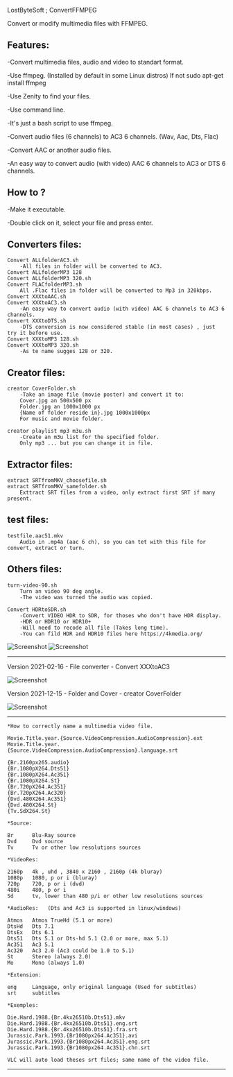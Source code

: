 LostByteSoft ; ConvertFFMPEG

Convert or modify multimedia files with FFMPEG.


Features:
---------------------------------------------

-Convert multimedia files, audio and video to standart format.

-Use ffmpeg. (Installed by default in some Linux distros)
	If not sudo apt-get install ffmpeg

-Use Zenity to find your files.

-Use command line.

-It's just a bash script to use ffmpeg.

-Convert audio files (6 channels) to AC3 6 channels. (Wav, Aac, Dts, Flac)

-Convert AAC or another audio files.

-An easy way to convert audio (with video) AAC 6 channels to AC3 or DTS 6 channels.

How to ?
---------------------------------------------

-Make it executable.

-Double click on it, select your file and press enter.

	
Converters files:
---------------------------------------------

	Convert ALLfolderAC3.sh
		-All files in folder will be converted to AC3.
	Convert ALLfolderMP3 128
	Convert ALLfolderMP3 320.sh
	Convert FLACfolderMP3.sh
		All .Flac files in folder will be converted to Mp3 in 320kbps.
	Convert XXXtoAAC.sh
	Convert XXXtoAC3.sh
		-An easy way to convert audio (with video) AAC 6 channels to AC3 6 channels.
	Convert XXXtoDTS.sh
		-DTS conversion is now considered stable (in most cases) , just try it before use.
	Convert XXXtoMP3 128.sh
	Convert XXXtoMP3 320.sh
		-As te name sugges 128 or 320.
	
Creator files:
---------------------------------------------

	creator CoverFolder.sh
		-Take an image file (movie poster) and convert it to:
		Cover.jpg an 500x500 px
		Folder.jpg an 1000x1000 px
		{Name of folder reside in}.jpg 1000x1000px
		For music and movie folder.
	
	creator playlist mp3 m3u.sh
		-Create an m3u list for the specified folder.
		Only mp3 ... but you can change it in file.

Extractor files:
---------------------------------------------

	extract SRTfromMKV_choosefile.sh
	extract SRTfromMKV_samefolder.sh
		Exttract SRT files from a video, only extract first SRT if many present.

test files:
---------------------------------------------

	testfile.aac51.mkv
		Audio in .mp4a (aac 6 ch), so you can tet with this file for convert, extract or turn.
		
Others files:
---------------------------------------------

	turn-video-90.sh
		Turn an video 90 deg angle.
		-The video was turned the audio was copied.
		
	Convert HDRtoSDR.sh
		-Convert VIDEO HDR to SDR, for thoses who don't have HDR display.
		-HDR or HDR10 or HDR10+
		-Will need to recode all file (Takes long time).
		-You can fild HDR and HDR10 files here https://4kmedia.org/
		
![Screenshot](zzfromhdr.jpg)
![Screenshot](zztosdr.jpg)

---------------------------------------------

Version 2021-02-16 - File converter - Convert XXXtoAC3

![Screenshot](picture_1.jpg)

Version 2021-12-15 - Folder and Cover - creator CoverFolder

![Screenshot](picture_2.jpg)

---------------------------------------------

	*How to correctly name a multimedia video file.

    Movie.Title.year.{Source.VideoCompression.AudioCompression}.ext
    Movie.Title.year.{Source.VideoCompression.AudioCompression}.language.srt

    {Br.2160px265.audio}
    {Br.1080pX264.Dts51}
    {Br.1080pX264.Ac351}
    {Br.1080pX264.St}
    {Br.720pX264.Ac351}
    {Br.720pX264.Ac320}
    {Dvd.480X264.Ac351}
    {Dvd.480X264.St}
    {Tv.SdX264.St}

	*Source:

    Br      Blu-Ray source
    Dvd     Dvd source
    Tv      Tv or other low resolutions sources

	*VideoRes:

    2160p   4k , uhd , 3840 x 2160 , 2160p (4k bluray)
    1080p   1080, p or i (bluray)
    720p    720, p or i (dvd)
    480i    480, p or i
    Sd      tv, lower than 480 p/i or other low resolutions sources

	*AudioRes:   (Dts and Ac3 is supported in linux/windows)

    Atmos   Atmos TrueHd (5.1 or more)
    DtsHd   Dts 7.1
    DtsEx   Dts 6.1
    Dts51   Dts 5.1 or Dts-hd 5.1 (2.0 or more, max 5.1)
    Ac351   Ac3 5.1
    Ac320   Ac3 2.0 (Ac3 could be 1.0 to 5.1)
    St      Stereo (always 2.0)
    Mo      Mono (always 1.0)

	*Extension:

    eng     Language, only original language (Used for subtitles)
    srt     subtitles

	*Exemples:

    Die.Hard.1988.{Br.4kx26510b.Dts51}.mkv
    Die.Hard.1988.{Br.4kx26510b.Dts51}.eng.srt
    Die.Hard.1988.{Br.4kx26510b.Dts51}.fra.srt
    Jurassic.Park.1993.{Br1080px264.Ac351}.avi
    Jurassic.Park.1993.{Br1080px264.Ac351}.eng.srt
    Jurassic.Park.1993.{Br1080px264.Ac351}.chn.srt
    
    VLC will auto load theses srt files; same name of the video file.


---------------------------------------------

